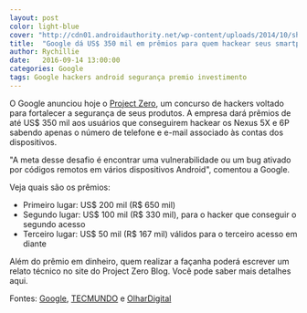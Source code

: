 ```yaml
---
layout: post
color: light-blue
cover: "http://cdn01.androidauthority.net/wp-content/uploads/2014/10/shutterstock_122138929.jpg"
title:  "Google dá US$ 350 mil em prêmios para quem hackear seus smartphones"
author: Rychillie
date:   2016-09-14 13:00:00
categories: Google
tags: Google hackers android segurança premio investimento
---
```

O Google anunciou hoje o <a href="https://googleprojectzero.blogspot.com.br/2016/09/announcing-project-zero-prize.html">Project Zero</a>, um concurso de hackers voltado para fortalecer a segurança de seus produtos. A empresa dará prêmios de até US$ 350 mil aos usuários que conseguirem hackear os Nexus 5X e 6P sabendo apenas o número de telefone e e-mail associado às contas dos dispositivos.

"A meta desse desafio é encontrar uma vulnerabilidade ou um bug ativado por códigos remotos em vários dispositivos Android", comentou a Google.

<p>Veja quais são os prêmios:</p>
<ul><li>Primeiro lugar: US$ 200 mil (R$ 650 mil)</li>
<li>Segundo lugar: US$ 100 mil (R$ 330 mil), para o hacker que conseguir o segundo acesso</li>
<li>Terceiro lugar: US$ 50 mil (R$ 167 mil) válidos para o terceiro acesso em diante</li></ul>
Além do prêmio em dinheiro, quem realizar a façanha poderá escrever um relato técnico no site do Project Zero Blog. Você pode saber mais detalhes aqui.

Fontes: <a href="https://googleprojectzero.blogspot.com.br/2016/09/announcing-project-zero-prize.html">Google</a>, <a href="http://www.tecmundo.com.br/google/109515-google-entregar-r-650-mil-hackear-smartphones-android.htm">TECMUNDO</a> e <a href="http://olhardigital.uol.com.br/fique_seguro/noticia/google-da-us-350-mil-em-premios-para-quem-hackear-seus-smartphones/62127">OlharDigital</a>

<script async src="//pagead2.googlesyndication.com/pagead/js/adsbygoogle.js"></script>
<!-- Final_texto_okgnow -->
<ins class="adsbygoogle"
     style="display:block"
     data-ad-client="ca-pub-7837358846130941"
     data-ad-slot="9265933715"
     data-ad-format="auto"></ins>
<script>
(adsbygoogle = window.adsbygoogle || []).push({});
</script>
